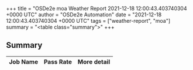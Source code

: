+++
title = "OSDe2e moa Weather Report 2021-12-18 12:00:43.403740304 +0000 UTC"
author = "OSDe2e Automation"
date = "2021-12-18 12:00:43.403740304 +0000 UTC"
tags = ["weather-report", "moa"]
summary = "<table class=\"summary\"></table>"
+++
## Summary

| Job Name | Pass Rate | More detail |
|----------|-----------|-------------|




